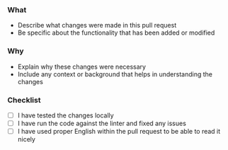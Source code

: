### What
- Describe what changes were made in this pull request
- Be specific about the functionality that has been added or modified

### Why
- Explain why these changes were necessary
- Include any context or background that helps in understanding the changes

### Checklist
- [ ] I have tested the changes locally
- [ ] I have run the code against the linter and fixed any issues
- [ ] I have used proper English within the pull request to be able to read it nicely
